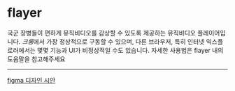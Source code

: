 # flayer
국군 장병들이 편하게 뮤직비디오를 감상할 수 있도록 제공하는 뮤직비디오 플레이어입니다.
*크롬*에서 가장 정상적으로 구동할 수 있으며, 다른 브라우저, 특히 인터넷 익스플로러에서는 몇몇 기능과 UI가 비정상적일 수도 있습니다.
자세한 사용법은 flayer 내의 도움말을 참고해주세요

***
[figma 디자인 시안](https://www.figma.com/community/file/1218932582399096794)
